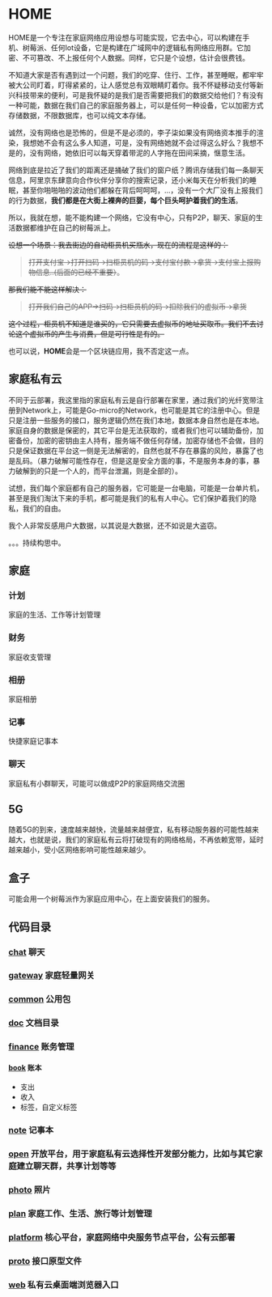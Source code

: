 # HOME

HOME是一个专注在家庭网络应用设想与可能实现，它去中心，可以构建在手机、树莓派、任何Iot设备，它是构建在广域网中的逻辑私有网络应用群。它加密、不可篡改、不上报任何个人数据。同样，它只是个设想，估计会很费钱。

不知道大家是否有遇到过一个问题，我们的吃穿、住行、工作，甚至睡眠，都牢牢被大公司盯着，盯得紧紧的，让人感觉总有双眼睛盯着你。我不怀疑移动支付等新兴科技带来的便利，可是我怀疑的是我们是否需要把我们的数据交给他们？有没有一种可能，数据在我们自己的家庭服务器上，可以是任何一种设备，它以加密方式存储数据，不限数据库，也可以纯文本存储。

诚然，没有网络也是恐怖的，但是不是必须的，李子柒如果没有网络资本推手的渲染，我想她不会有这么多人知道，可是，没有网络她就不会过得这么好么？我想不是的，没有网络，她依旧可以每天穿着带泥的人字拖在田间采摘，惬意生活。

网络到底是拉近了我们的距离还是捅破了我们的窗户纸？腾讯存储我们每一条聊天信息，阿里京东肆意向合作伙伴分享你的搜索记录，还小米每天在分析我们的睡眠，甚至你啪啪啪的波动他们都躲在背后呵呵呵，...，没有一个大厂没有上报我们的行为数据，**我们都是在大街上裸奔的巨婴，每个巨头呵护着我们的生活**。

所以，我就在想，能不能构建一个网络，它没有中心，只有P2P，聊天、家庭的生活数据都维护在自己的树莓派上。

~~设想一个场景：我去街边的自动柜员机买瓶水，现在的流程是这样的：~~

> ~~打开支付宝->打开扫码->扫柜员机的码->支付宝付款->拿货->支付宝上报购物信息..(后面的已经不重要）~~。

~~那我们能不能这样解决：~~

> ~~打开我们自己的APP->扫码->扫柜员机的码->扣除我们的虚拟币->拿货~~

~~这个过程，柜员机不知道是谁买的，它只需要去虚拟币的地址买取币。我们不去讨论这个虚拟币的产生与消费，但是可行性是有的。~~

也可以说，**HOME**会是一个区块链应用，我不否定这一点。

## 家庭私有云

不同于云部署，我这里指的家庭私有云是自行部署在家里，通过我们的光纤宽带注册到Network上，可能是Go-micro的Network，也可能是其它的注册中心。但是只是注册一些服务的接口，服务逻辑仍然在我们本地，数据本身自然也是在本地。家庭自身的数据是保密的，其它平台是无法获取的，或者我们也可以辅助备份，加密备份，加密的密钥由主人持有，服务端不做任何存储，加密存储也不会做，目的只是保证数据在平台这一侧是无法解密的，自然也就不存在暴露的风险，暴露了也是乱码。（暴力破解可能性存在，但是这是安全方面的事，不是服务本身的事，暴力破解到的只是一个人的，而平台泄漏，则是全部的）。

试想，我们每个家庭都有自己的服务器，它可能是一台电脑，可能是一台单片机，甚至是我们淘汰下来的手机，都可能是我们的私有人中心。它们保护着我们的隐私，我们的自由。

我个人非常反感用户大数据，以其说是大数据，还不如说是大盗窃。

。。。持续构思中。

## 家庭

### 计划

家庭的生活、工作等计划管理

### 财务

家庭收支管理

### 相册

家庭相册

### 记事

快捷家庭记事本

### 聊天

家庭私有小群聊天，可能可以做成P2P的家庭网络交流圈

## 5G

随着5G的到来，速度越来越快，流量越来越便宜，私有移动服务器的可能性越来越大，也就是说，我们的家庭私有云将打破现有的网络格局，不再依赖宽带，延时越来越小，受小区网络影响可能性越来越少。

## 盒子

可能会用一个树莓派作为家庭应用中心，在上面安装我们的服务。

## 代码目录

### [chat](./chat) 聊天

### [gateway](./gateway) 家庭轻量网关

### [common](./common) 公用包

### [doc](./doc) 文档目录

### [finance](./finance) 账务管理

#### [book](./finance/book) 账本

- 支出
- 收入
- 标签，自定义标签

### [note](./note) 记事本

### [open](./open) 开放平台，用于家庭私有云选择性开发部分能力，比如与其它家庭建立聊天群，共享计划等等

### [photo](./photo) 照片

### [plan](./plan) 家庭工作、生活、旅行等计划管理

### [platform](./platform) 核心平台，家庭网络中央服务节点平台，公有云部署

### [proto](./proto) 接口原型文件

### [web](./web) 私有云桌面端浏览器入口